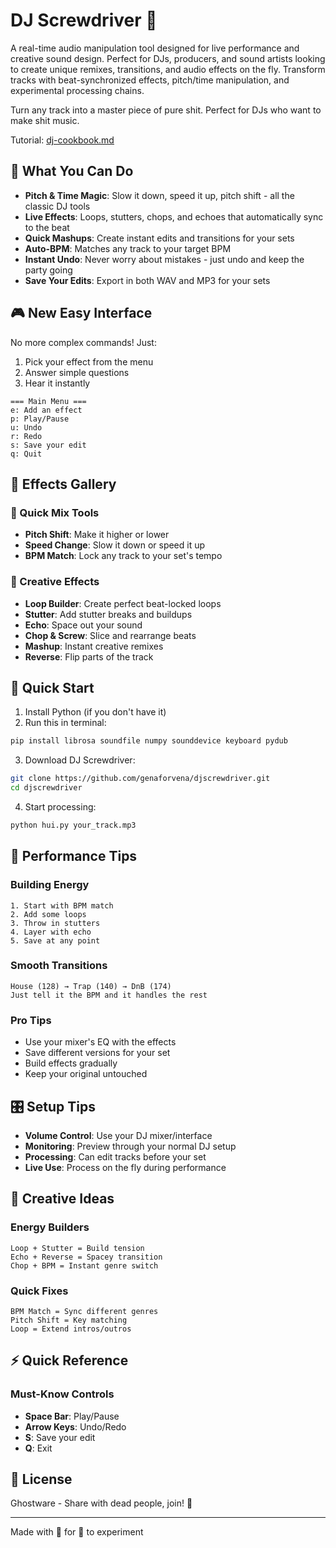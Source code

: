 # DJ Screwdriver 👻

A real-time audio manipulation tool designed for live performance and creative sound design. Perfect for DJs, producers, and sound artists looking to create unique remixes, transitions, and audio effects on the fly. Transform tracks with beat-synchronized effects, pitch/time manipulation, and experimental processing chains.

Turn any track into a master piece of pure shit. Perfect for DJs who want to make shit music.

Tutorial: [dj-cookbook.md](dj-cookbook.md)

## 🎵 What You Can Do

- **Pitch & Time Magic**: Slow it down, speed it up, pitch shift - all the classic DJ tools
- **Live Effects**: Loops, stutters, chops, and echoes that automatically sync to the beat
- **Quick Mashups**: Create instant edits and transitions for your sets
- **Auto-BPM**: Matches any track to your target BPM
- **Instant Undo**: Never worry about mistakes - just undo and keep the party going
- **Save Your Edits**: Export in both WAV and MP3 for your sets

## 🎮 New Easy Interface

No more complex commands! Just:
1. Pick your effect from the menu
2. Answer simple questions
3. Hear it instantly

```
=== Main Menu ===
e: Add an effect
p: Play/Pause
u: Undo
r: Redo
s: Save your edit
q: Quit
```

## 🎪 Effects Gallery

### 📀 Quick Mix Tools
- **Pitch Shift**: Make it higher or lower
- **Speed Change**: Slow it down or speed it up
- **BPM Match**: Lock any track to your set's tempo

### 🎪 Creative Effects
- **Loop Builder**: Create perfect beat-locked loops
- **Stutter**: Add stutter breaks and buildups
- **Echo**: Space out your sound
- **Chop & Screw**: Slice and rearrange beats
- **Mashup**: Instant creative remixes
- **Reverse**: Flip parts of the track

## 🎯 Quick Start

1. Install Python (if you don't have it)
2. Run this in terminal:
```bash
pip install librosa soundfile numpy sounddevice keyboard pydub
```
3. Download DJ Screwdriver:
```bash
git clone https://github.com/genaforvena/djscrewdriver.git
cd djscrewdriver
```
4. Start processing:
```bash
python hui.py your_track.mp3
```

## 🎹 Performance Tips

### Building Energy
```
1. Start with BPM match
2. Add some loops
3. Throw in stutters
4. Layer with echo
5. Save at any point
```

### Smooth Transitions
```
House (128) → Trap (140) → DnB (174)
Just tell it the BPM and it handles the rest
```

### Pro Tips
- Use your mixer's EQ with the effects
- Save different versions for your set
- Build effects gradually
- Keep your original untouched

## 🎛️ Setup Tips

- **Volume Control**: Use your DJ mixer/interface
- **Monitoring**: Preview through your normal DJ setup
- **Processing**: Can edit tracks before your set
- **Live Use**: Process on the fly during performance

## 🎪 Creative Ideas

### Energy Builders
```
Loop + Stutter = Build tension
Echo + Reverse = Spacey transition
Chop + BPM = Instant genre switch
```

### Quick Fixes
```
BPM Match = Sync different genres
Pitch Shift = Key matching
Loop = Extend intros/outros
```

## ⚡ Quick Reference

### Must-Know Controls
- **Space Bar**: Play/Pause
- **Arrow Keys**: Undo/Redo
- **S**: Save your edit
- **Q**: Exit

## 🎨 License

Ghostware - Share with dead people, join! 👻

---

Made with :ghost: for :shit: to experiment